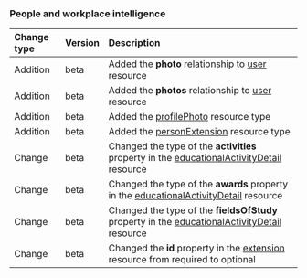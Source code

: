 ### People and workplace intelligence

| **Change type** | **Version** | **Description** |
|:---|:---|:---|
|Addition|beta|Added the **photo** relationship to [user](https://docs.microsoft.com/en-us/graph/api/resources/user?view=graph-rest-beta) resource|
|Addition|beta|Added the **photos** relationship to [user](https://docs.microsoft.com/en-us/graph/api/resources/user?view=graph-rest-beta) resource|
|Addition|beta|Added the [profilePhoto](https://docs.microsoft.com/en-us/graph/api/resources/profilePhoto?view=graph-rest-beta) resource type|
|Addition|beta|Added the [personExtension](https://docs.microsoft.com/en-us/graph/api/resources/personExtension?view=graph-rest-beta) resource type|
|Change|beta|Changed the type of the **activities** property in the [educationalActivityDetail](https://docs.microsoft.com/en-us/graph/api/resources/educationalActivityDetail?view=graph-rest-beta) resource|
|Change|beta|Changed the type of the **awards** property in the [educationalActivityDetail](https://docs.microsoft.com/en-us/graph/api/resources/educationalActivityDetail?view=graph-rest-beta) resource|
|Change|beta|Changed the type of the **fieldsOfStudy** property in the [educationalActivityDetail](https://docs.microsoft.com/en-us/graph/api/resources/educationalActivityDetail?view=graph-rest-beta) resource|
|Change|beta|Changed the **id** property in the [extension](https://docs.microsoft.com/en-us/graph/api/resources/extension?view=graph-rest-beta) resource from required to optional|
